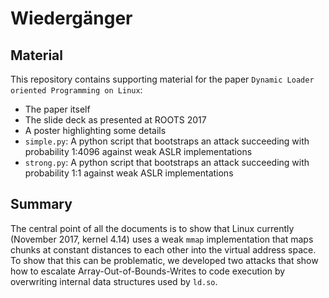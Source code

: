 # Wiedergänger

## Material
This repository contains supporting material for the paper `Dynamic Loader
oriented Programming on Linux`:

* The paper itself
* The slide deck as presented at ROOTS 2017
* A poster highlighting some details
* `simple.py`: A python script that bootstraps an attack succeeding with
  probability 1:4096 against weak ASLR implementations
* `strong.py`: A python script that bootstraps an attack succeeding with
  probability 1:1 against weak ASLR implementations

## Summary
The central point of all the documents is to
show that Linux currently (November 2017, kernel 4.14) uses a weak `mmap`
implementation that maps chunks at constant distances to each other into the
virtual address space. To show that this can be problematic, we developed two
attacks that show how to escalate Array-Out-of-Bounds-Writes to code execution by overwriting internal data structures used by `ld.so`.
